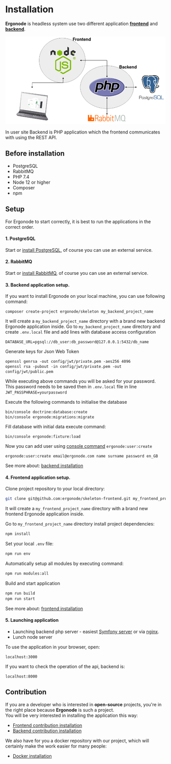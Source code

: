 # Installation

**Ergonode** is headless system use two different application [**frontend**][frontend] and [**backend**][backend]. 

![Service Architecture](./images/service_architecture.png "Architecture")

In user site Backend is PHP application which the frontend communicates with using the REST API. 

## Before installation
* PostgreSQL
* RabbitMQ
* PHP 7.4
* Node 12 or higher
* Composer
* npm

## Setup
For Ergonode to start correctly, it is best to run the applications in the correct order.

#### 1. PostgreSQL
Start or [install PostgreSQL][postgresql-install], of course you can use an external service.

#### 2. RabbitMQ
Start or [install RabbitMQ][rabbitmq-install], of course you can use an external service.

#### 3. Backend application setup.
If you want to install Ergonode on your local machine, you can use following command:
```shell
composer create-project ergonode/skeleton my_backend_project_name
```
It will create a `my_backend_project_name` directory with a brand new backend Ergonode application inside.
Go to `my_backend_project_name` directory and create ```.env.local``` file and add lines with database access configuration
```
DATABASE_URL=pgsql://db_user:db_password@127.0.0.1:5432/db_name
```
Generate keys for Json Web Token
```
openssl genrsa -out config/jwt/private.pem -aes256 4096
openssl rsa -pubout -in config/jwt/private.pem -out config/jwt/public.pem
```
While executing above commands you will be asked for your password. This password needs to be saved then in ```.env.local``` file
in line `JWT_PASSPHRASE=yourpassword`

Execute the following commands to initialise the database
```
bin/console doctrine:database:create
bin/console ergonode:migrations:migrate
```

Fill database with initial data execute command:
```
bin/console ergonode:fixture:load
```

Now you can add user using [console command][create-user-command] ```ergonode:user:create```

```
ergonode:user:create email@ergonode.com name surname password en_GB
```

See more about: [backend installation][backend-development]

#### 4. Frontend application setup.
Clone project repository to your local directory:

```bash
git clone git@github.com:ergonode/skeleton-frontend.git my_frontend_project_name
```
It will create a `my_frontend_project_name` directory with a brand new frontend Ergonode application inside.

Go to `my_frontend_project_name` directory install project dependencies:

```bash
npm install
```

Set your local `.env` file:

```bash
npm run env
```

Automatically setup all modules by executing command:
```bash
npm run modules:all
```

Build and start application 

```bash
npm run build
npm run start
```

See more about: [frontend installation][frontend-development]

#### 5. Launching application
* Launching backend php server - easiest [Symfony server][symfony-server] or via [nginx][nginx-symfony-server].
* Lunch node server 

To use the application in your browser, open:
```
localhost:3000
```

If you want to check the operation of the api, backend is:
```
localhost:8000
```

## Contribution

If you are a developer who is interested in **open-source** projects, you're in the right place because **Ergonode** is such a project.<br>
You will be very interested in installing the application this way:
* [Frontend contribution installation][frontend-contribution]
* [Backend contribution installation][backend-contribution]

We also have for you a docker repository with our project, which will certainly make the work easier for many people:
* [Docker installation][docker]

[backend]: backend
[frontend]: frontend
[postgresql-install]: https://www.postgresql.org/download/
[rabbitmq-install]: https://www.rabbitmq.com/download.html
[create-user-command]: backend/commands?id=create-new-user
[backend-development]: installation/backend-development
[frontend-development]: installation/frontend-development
[backend-contribution]: installation/backend-contribution
[frontend-contribution]: installation/frontend-contribution
[symfony-server]: https://symfony.com/doc/current/setup/symfony_server.html
[nginx-symfony-server]: https://symfony.com/doc/current/setup/web_server_configuration.html#nginx
[docker]: installation/docker
